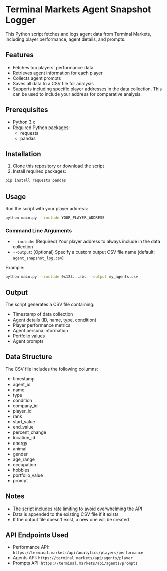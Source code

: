 # Terminal Markets Agent Snapshot Logger

This Python script fetches and logs agent data from Terminal Markets, including player performance, agent details, and prompts.

## Features

- Fetches top players' performance data
- Retrieves agent information for each player
- Collects agent prompts
- Saves all data to a CSV file for analysis
- Supports including specific player addresses in the data collection. This can be used to include your address for comparative analysis. 

## Prerequisites

- Python 3.x
- Required Python packages:
  - requests
  - pandas

## Installation

1. Clone this repository or download the script
2. Install required packages:
```bash
pip install requests pandas
```

## Usage

Run the script with your player address:

```bash
python main.py --include YOUR_PLAYER_ADDRESS
```

### Command Line Arguments

- `--include`: (Required) Your player address to always include in the data collection
- `--output`: (Optional) Specify a custom output CSV file name (default: `agent_snapshot_log.csv`)

Example:
```bash
python main.py --include 0x123...abc --output my_agents.csv
```

## Output

The script generates a CSV file containing:
- Timestamp of data collection
- Agent details (ID, name, type, condition)
- Player performance metrics
- Agent persona information
- Portfolio values
- Agent prompts

## Data Structure

The CSV file includes the following columns:
- timestamp
- agent_id
- name
- type
- condition
- company_id
- player_id
- rank
- start_value
- end_value
- percent_change
- location_id
- energy
- animal
- gender
- age_range
- occupation
- hobbies
- portfolio_value
- prompt

## Notes

- The script includes rate limiting to avoid overwhelming the API
- Data is appended to the existing CSV file if it exists
- If the output file doesn't exist, a new one will be created

## API Endpoints Used

- Performance API: `https://terminal.markets/api/analytics/players/performance`
- Agents API: `https://terminal.markets/api/agents/player`
- Prompts API: `https://terminal.markets/api/agents/prompts` 